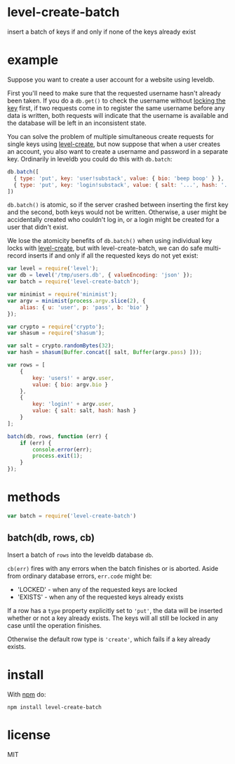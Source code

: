 # level-create-batch

insert a batch of keys if and only if none of the keys already exist

# example

Suppose you want to create a user account for a website using leveldb.

First you'll need to make sure that the requested username hasn't already been
taken. If you do a `db.get()` to check the username without
[locking the key](https://npmjs.org/package/level-lock) first, if two requests
come in to register the same username before any data is written, both requests
will indicate that the username is available and the database will be left in an
inconsistent state.

You can solve the problem of multiple simultaneous create requests for single
keys using [level-create](https://npmjs.org/package/level-create), but now
suppose that when a user creates an account, you also want to create a username
and password in a separate key. Ordinarily in leveldb you could do this with
`db.batch`:

``` js
db.batch([
  { type: 'put', key: 'user!substack', value: { bio: 'beep boop' } },
  { type: 'put', key: 'login!substack', value: { salt: '...', hash: '...' } }
])
```

`db.batch()` is atomic, so if the server crashed between inserting the first key
and the second, both keys would not be written. Otherwise, a user might be
accidentally created who couldn't log in, or a login might be created for a user
that didn't exist.

We lose the atomicity benefits of `db.batch()` when using individual key locks
with [level-create](https://npmjs.org/package/level-create), but with
level-create-batch, we can do safe multi-record inserts if and only if all the
requested keys do not yet exist:

``` js
var level = require('level');
var db = level('/tmp/users.db', { valueEncoding: 'json' });
var batch = require('level-create-batch');

var minimist = require('minimist');
var argv = minimist(process.argv.slice(2), {
    alias: { u: 'user', p: 'pass', b: 'bio' }
});

var crypto = require('crypto');
var shasum = require('shasum');

var salt = crypto.randomBytes(32);
var hash = shasum(Buffer.concat([ salt, Buffer(argv.pass) ]));

var rows = [
    {
        key: 'users!' + argv.user,
        value: { bio: argv.bio }
    },
    {
        key: 'login!' + argv.user,
        value: { salt: salt, hash: hash }
    }
];

batch(db, rows, function (err) {
    if (err) {
        console.error(err);
        process.exit(1);
    }
});
```

# methods

``` js
var batch = require('level-create-batch')
```

## batch(db, rows, cb)

Insert a batch of `rows` into the leveldb database `db`.

`cb(err)` fires with any errors when the batch finishes or is aborted.
Aside from ordinary database errors, `err.code` might be:

* 'LOCKED' - when any of the requested keys are locked
* 'EXISTS' - when any of the requested keys already exists

If a row has a `type` property explicitly set to `'put'`, the data will be
inserted whether or not a key already exists. The keys will all still be locked
in any case until the operation finishes.

Otherwise the default row type is `'create'`, which fails if a key already
exists.

# install

With [npm](https://npmjs.org/package/level-create-batch) do:

```
npm install level-create-batch
```

# license

MIT
